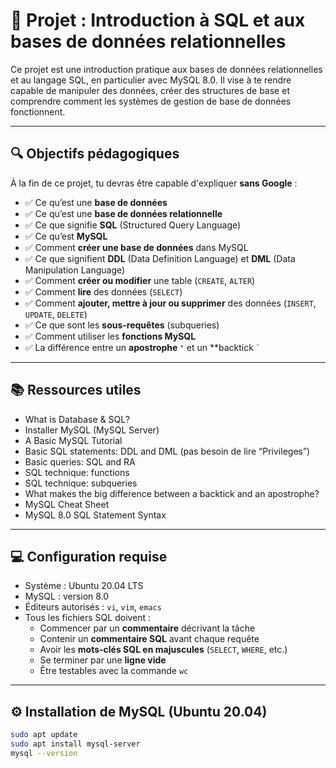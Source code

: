 # 📘 Projet : Introduction à SQL et aux bases de données relationnelles

Ce projet est une introduction pratique aux bases de données relationnelles et au langage SQL, en particulier avec MySQL 8.0. Il vise à te rendre capable de manipuler des données, créer des structures de base et comprendre comment les systèmes de gestion de base de données fonctionnent.

---

## 🔍 Objectifs pédagogiques

À la fin de ce projet, tu devras être capable d'expliquer **sans Google** :

- ✅ Ce qu’est une **base de données**
- ✅ Ce qu’est une **base de données relationnelle**
- ✅ Ce que signifie **SQL** (Structured Query Language)
- ✅ Ce qu’est **MySQL**
- ✅ Comment **créer une base de données** dans MySQL
- ✅ Ce que signifient **DDL** (Data Definition Language) et **DML** (Data Manipulation Language)
- ✅ Comment **créer ou modifier** une table (`CREATE`, `ALTER`)
- ✅ Comment **lire** des données (`SELECT`)
- ✅ Comment **ajouter, mettre à jour ou supprimer** des données (`INSERT`, `UPDATE`, `DELETE`)
- ✅ Ce que sont les **sous-requêtes** (subqueries)
- ✅ Comment utiliser les **fonctions MySQL**
- ✅ La différence entre un **apostrophe `'`** et un **backtick `` ` ``

---

## 📚 Ressources utiles

- What is Database & SQL?
- Installer MySQL (MySQL Server)
- A Basic MySQL Tutorial
- Basic SQL statements: DDL and DML (pas besoin de lire “Privileges”)
- Basic queries: SQL and RA
- SQL technique: functions
- SQL technique: subqueries
- What makes the big difference between a backtick and an apostrophe?
- MySQL Cheat Sheet
- MySQL 8.0 SQL Statement Syntax

---

## 💻 Configuration requise

- Système : Ubuntu 20.04 LTS
- MySQL : version 8.0
- Éditeurs autorisés : `vi`, `vim`, `emacs`
- Tous les fichiers SQL doivent :
  - Commencer par un **commentaire** décrivant la tâche
  - Contenir un **commentaire SQL** avant chaque requête
  - Avoir les **mots-clés SQL en majuscules** (`SELECT`, `WHERE`, etc.)
  - Se terminer par une **ligne vide**
  - Être testables avec la commande `wc`

---

## ⚙️ Installation de MySQL (Ubuntu 20.04)

```bash
sudo apt update
sudo apt install mysql-server
mysql --version
